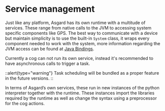 # Service management
Just like any platform, Asgard has its own runtime with a multitude of services. These range from native calls to the JVM to accessing system specific components like GPS. The best way to communicate with a device but maintain simplicity is to use the built-in `System` class, it wraps every component needed to work with the system, more information regarding the JVM access can be found at [Java Bindings](https://docs-tcore-io-indev.vercel.app/asgard/java_bindings).

Currently a cog can not run its own service, instead it's recommended to have asynchronous calls to trigger a task. 

::alert{type="warning"}
Task scheduling will be bundled as a proper feature in the future versions.
::

In terms of Asgard’s own services, these run in new instances of the python interpreter together with the runtime. These instances import the libraries required by the runtime as well as change the syntax using a preprocessor for the cog actions.
